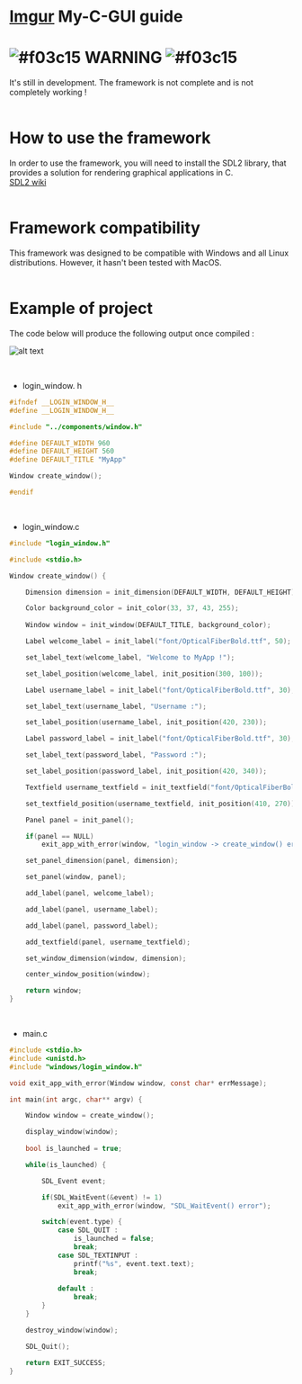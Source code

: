 # [Imgur](https://imgur.com/qBWAGTZ) My-C-GUI guide

# ![#f03c15](https://via.placeholder.com/15/f03c15/000000?text=+) WARNING ![#f03c15](https://via.placeholder.com/15/f03c15/000000?text=+)
It's still in development. The framework is not complete and is not completely working !
<br><br>

# How to use the framework
In order to use the framework, you will need to install the SDL2 library, that provides a solution for rendering graphical applications in C.
<br>
[SDL2 wiki](https://wiki.libsdl.org/)
<br><br>

# Framework compatibility
This framework was designed to be compatible with Windows and all Linux distributions.
However, it hasn't been tested with MacOS.
<br><br>

# Example of project

The code below will produce the following output once compiled :


![alt text](https://i.imgur.com/ZRcTkEH.png)

<br>

+ login_window. h
```h
#ifndef __LOGIN_WINDOW_H__
#define __LOGIN_WINDOW_H__

#include "../components/window.h"

#define DEFAULT_WIDTH 960
#define DEFAULT_HEIGHT 560
#define DEFAULT_TITLE "MyApp"

Window create_window();

#endif
```

<br>

+ login_window.c
```c
#include "login_window.h"

#include <stdio.h>

Window create_window() {

    Dimension dimension = init_dimension(DEFAULT_WIDTH, DEFAULT_HEIGHT);

    Color background_color = init_color(33, 37, 43, 255);
    
    Window window = init_window(DEFAULT_TITLE, background_color);

    Label welcome_label = init_label("font/OpticalFiberBold.ttf", 50);

    set_label_text(welcome_label, "Welcome to MyApp !");

    set_label_position(welcome_label, init_position(300, 100));

    Label username_label = init_label("font/OpticalFiberBold.ttf", 30);

    set_label_text(username_label, "Username :");

    set_label_position(username_label, init_position(420, 230));

    Label password_label = init_label("font/OpticalFiberBold.ttf", 30);

    set_label_text(password_label, "Password :");

    set_label_position(password_label, init_position(420, 340));

    Textfield username_textfield = init_textfield("font/OpticalFiberBold.ttf", 30, init_dimension(150, 30));

    set_textfield_position(username_textfield, init_position(410, 270));

    Panel panel = init_panel();

    if(panel == NULL)
        exit_app_with_error(window, "login_window -> create_window() error\n");

    set_panel_dimension(panel, dimension);

    set_panel(window, panel);

    add_label(panel, welcome_label);

    add_label(panel, username_label);

    add_label(panel, password_label);

    add_textfield(panel, username_textfield);

    set_window_dimension(window, dimension);

    center_window_position(window);

    return window;
}
```

<br>

+ main.c
```c
#include <stdio.h>
#include <unistd.h>
#include "windows/login_window.h"

void exit_app_with_error(Window window, const char* errMessage);

int main(int argc, char** argv) {

    Window window = create_window();  

    display_window(window);
    
    bool is_launched = true;

    while(is_launched) {

        SDL_Event event;

        if(SDL_WaitEvent(&event) != 1)
            exit_app_with_error(window, "SDL_WaitEvent() error");

        switch(event.type) {
            case SDL_QUIT :
                is_launched = false;
                break;
            case SDL_TEXTINPUT :
                printf("%s", event.text.text);
                break;
            
            default :
                break;
        }
    }

    destroy_window(window);

    SDL_Quit();

    return EXIT_SUCCESS;
}
```
